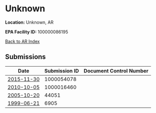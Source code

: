 # Unknown

**Location:** Unknown, AR

**EPA Facility ID:** 100000086195

[Back to AR Index](../../index.md)

## Submissions

| Date | Submission ID | Document Control Number |
|------|--------------|-------------------------|
| [2015-11-30](submissions/1000054078.md) | 1000054078 |  |
| [2010-10-05](submissions/1000016460.md) | 1000016460 |  |
| [2005-10-20](submissions/44051.md) | 44051 |  |
| [1999-06-21](submissions/6905.md) | 6905 |  |
